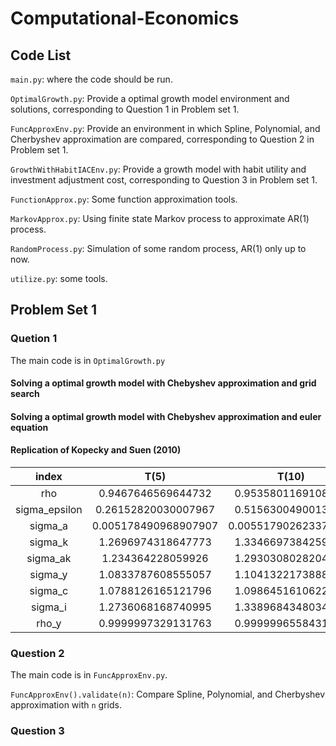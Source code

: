 # Computational-Economics

## Code List

`main.py`: where the code should be run.

`OptimalGrowth.py`: Provide a optimal growth model environment and solutions, corresponding to Question 1 in Problem set 1.

`FuncApproxEnv.py`: Provide an environment in which Spline, Polynomial, and Cherbyshev approximation are compared, corresponding to Question 2 in Problem set 1.

`GrowthWithHabitIACEnv.py`: Provide a growth model with habit utility and investment adjustment cost, corresponding to Question 3 in Problem set 1.

`FunctionApprox.py`: Some function approximation tools.

`MarkovApprox.py`: Using finite state Markov process to approximate AR(1) process.

`RandomProcess.py`: Simulation of some random process, AR(1) only up to now.

`utilize.py`: some tools.

## Problem Set 1

### Quetion 1

The main code is in `OptimalGrowth.py`

#### Solving a optimal growth model with Chebyshev approximation and grid search

#### Solving a optimal growth model with Chebyshev approximation and euler equation

#### Replication of Kopecky and Suen (2010)

| index | T(5) | T(10) | T(25) | TH(5) | TH(10) | TH(25) | R(5) | R(10) | R(25) | 
| :----: | :----: | :----: | :----: | :----: | :----: | :----: | :----: | :----: | :----: | 
| rho | 0.9467646569644732 | 0.9535801169108573 | 0.9785232888031756 | 0.9584457132537361 | 1.2023962764420566 | 1.3958806599246751 | 0.960249213874119 | 0.9942382865351974 | 1.0 | 
| sigma_epsilon | 0.26152820030007967 | 0.5156300490013266 | 0.7869816046231504 | 0.08797495700626437 | 1.9132339880339997 | 15.95866908322857 | 0.33168844431015765 | 0.5282861671996443 | 1.0 | 
| sigma_a | 0.005178490968907907 | 0.005517902623375869 | 0.01409447310822537 | 2.089779030048299 | 1.5486342715435837 | 1.3139241178069108 | 1.0000146110564414 | 0.9999951529493425 | 1.0 | 
| sigma_k | 1.2696974318647773 | 1.3346697384259643 | 1.0285151407977213 | 0.8907612977919973 | 0.9881521633394109 | 0.8123022943625443 | 1.000006444124794 | 1.0000010610131775 | 1.0 | 
| sigma_ak | 1.234364228059926 | 1.2930308028204118 | 1.0280232306254495 | 0.8907660093110623 | 0.23788344175521564 | 0.614591504352474 | 1.000006374947611 | 1.000000756899851 | 1.0 | 
| sigma_y | 1.0833787608555057 | 1.1041322173888763 | 1.0094212725835332 | 0.9635737019371478 | 0.8190400820101913 | 0.8911791370956246 | 1.0000021371198269 | 1.000000289198325 | 1.0 | 
| sigma_c | 1.0788126165121796 | 1.0986451610622858 | 1.0087848758909013 | 0.9662690324824407 | 0.8528979216304867 | 0.9061652518055084 | 1.0000019764526333 | 1.000000216635173 | 1.0 | 
| sigma_i | 1.2736068168740995 | 1.3389684348034732 | 1.024334436503337 | 0.8902780891229237 | 1.976345475306701 | 1.3648340085961401 | 1.0000092866327386 | 1.0000006944889794 | 1.0 | 
| rho_y | 0.9999997329131763 | 0.9999996558431127 | 0.9999999816175059 | 1.000000055662889 | 0.9999983752810665 | 0.9999994677665356 | 0.9999999999980074 | 0.9999999999995393 | 1.0 | 

### Question 2

The main code is in `FuncApproxEnv.py`.

`FuncApproxEnv().validate(n)`: Compare Spline, Polynomial, and Cherbyshev approximation with `n` grids.

### Question 3